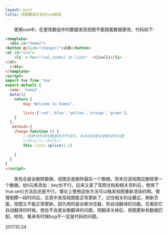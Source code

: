 ```yaml
---
layout: post
title: 谷歌翻译引发的vue错误
---
```



 　　使用vue中，在更改数组中的数据发现视图不能随着数据更改，代码如下:

```html
<template>
  <div id="home2">
<button @click="change()">点我</button>
<ul id="ula">
	<li  v-for="(val,index) in lists"  >{{val}}</li>
</ul>
  </div> 
</template>
<script>
import Vue from 'Vue'
export default {
  name: 'home2',
  data(){
  	return {
  		msg:'Welcome to home2',

  		lists:['red','blue','yellow','orange','green'],
  	}
  },
   methods:{
  	change:function () {
  		//视野组件改写数据有时不成功，后来发现是谷歌翻译的问题
 		//this.li.shift()
		this.lists.splice(1,1)
		
  	}
  }  
}
</script>
```
　　发现总是会删除数据，视图总是删除最后一个数据。而本应该视图应删除第一个数据。给li元素添加：key也不行。后来又查了官网文档和相关资料后，使用了Vue.set()方法后还是不行。理论上使用这些方法可以触发视图重新渲染的啊。慢慢倒腾一段时间后，无意中发现视图能正常更新了。记住相关的设置后，刷新页面，视图又不能正常更新。因为用的是谷歌浏览器，有自动翻译的功能。在看到它自动翻译的时候，想会不会是谷歌翻译的问题。把翻译关掉后，视图更新和数据匹配。哈哈，看来有时候bug不一定是代码的问题。

2017.10.24　　

	


 　　

	

